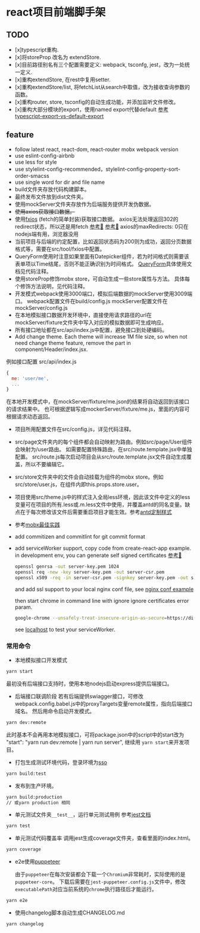 # react项目前端脚手架

## TODO

* [x]typescript重构.
* [x]将storeProp 改名为 extendStore.
* [x]目前路径别名有三个配置需要定义: webpack, tsconfg, jest，改为一处统一定义.
* [x]重构extendStore, 在rest中复用setter.
* [x]重构extendStore/list, 将fetchList从search中取值，改为接收查询参数的函数。
* [x]重构router, store, tsconfig的自动生成功能，并添加监听文件修改。
* [x]重构大部分模块的export，使用named export代替default
    [参考typescript-export-vs-default-export](https://stackoverflow.com/questions/33305954/typescript-export-vs-default-export)

## feature

* follow latest react, react-dom, react-router mobx webpack version
* use eslint-config-airbnb
* use less for style
* use stylelint-config-recommended，stylelint-config-property-sort-order-smacss
* use single word for dir and file name
* build文件夹存放代码构建脚本。
* 最终发布文件放到dist文件夹。
* 使用mockServer文件夹存放作为后端服务提供开发伪数据。
* ~~使用axios获取接口数据。~~
* 使用[fxios](https://github.com/superwf/fxios) (fetch的简单封装)获取接口数据。
    axios无法处理返回302的redirect状态，所以还是用fetch
    [参考🏁](https://blog.csdn.net/orangleliu/article/details/79862248)
    [参考🏁](https://github.com/axios/axios/issues/980)
    axios的maxRedirects: 0只在nodejs端有用，浏览器没用
* 当前项目与后端的约定配置，比如返回状态码为200则为成功，返回分页数据格式等，需要在src/tool/fxios中配置。
* QueryForm使用时注意如果里面有Datepicker组件，若为时间格式则需要该表单项以Time结尾，否则不能正确识别为时间格式。
  [QueryForm](https://github.com/rmbf2e/react-mobx-scaffold/blob/master/src/component/QueryForm/index.jsx)具体使用文档见代码注释。
* 使用storeProp修饰mobx store，可自动生成一些store属性与方法。
  具体每个修饰方法说明，见代码注释。
* 开发模式webpack使用3000端口，模拟后端数据的mockServer使用3009端口。
  webpack配置文件在build/config.js
  mockServer配置文件在mockServer/config.js
* 在本地模拟接口数据开发环境中，直接使用请求路径的url在mockServer/fixture文件夹中写入对应的模拟数据即可生成响应。
* 所有接口地址都在src/api/index.js中配置，避免接口到处硬编码。
* Add change theme. Each theme will increase 1M file size, so when not need change theme feature, remove the <Theme /> part in component/Header/index.jsx.

例如接口配置
src/api/index.js

```javascript
{
  me: 'user/me',
  ...
}
```

在本地开发模式中，在mockServer/fixture/me.json的结果将自动返回到该接口的请求结果中。
也可根据逻辑写成mockerServer/fixture/me.js，里面的内容可根据请求动态返回。

* 项目所用配置文件在src/config.js，详见代码注释。

* src/page文件夹内的每个组件都会自动映射为路由。例如src/page/User组件会映射为/user路由。
  如需要配置特殊路由，在src/route.template.jsx中单独配置。
  src/route.js每次启动项目会从src/route.template.jsx文件自动生成覆盖，所以不要编辑它。

* src/store文件夹中的文件会自动挂载为组件的mobx store。例如src/store/user.js，在组件内即this.props.store.user。

* 项目使用src/theme.js中的样式注入全局less环境，因此该文件中定义的less变量可在项目的所有.less或.m.less文件中使用，并覆盖antd的同名变量。缺点在于每次修改该文件后需要重启项目才能生效。参考[antd定制样式](https://ant.design/docs/react/customize-theme-cn)

* 参考[mobx最佳实践](https://medium.com/dailyjs/mobx-react-best-practices-17e01cec4140)

* add commitizen and commitlint for git commit format

* add serviceWorker support, copy code from create-react-app example.
  in development env, you can generate self signed certificates
  [参考🏁](https://stackoverflow.com/questions/9519707/can-nodejs-generate-ssl-certificates)

  ```bash
  openssl genrsa -out server-key.pem 1024
  openssl req -new -key server-key.pem -out server-csr.pem
  openssl x509 -req -in server-csr.pem -signkey server-key.pem -out server-cert.pem
  ```

  and add ssl support to your local nginx conf file, see [nginx conf example](https://github.com/rmbf2e/react-mobx-scaffold/blob/master/nginx/default.conf)

  then start chrome in command line with ignore ignore certificates error param.

  ```bash
  google-chrome --unsafely-treat-insecure-origin-as-secure=https://dist.jd.m --ignore-certificate-errors
  ```

  see [localhost](https://localhost) to test your serviceWorker.

### 常用命令

* 本地模拟接口开发模式

```bash
yarn start
```

最初没有后端接口支持时，使用本地nodejs启动express提供后端接口。

* 后端接口联调阶段
  若有后端提供swiagger接口，可修改webpack.config.babel.js中的proxyTargets变量remote属性，指向后端接口域名。
然后用命令启动开发模式。

```bash
yarn dev:remote
```

此时基本不会再用本地模拟接口，可将package.json中的script中的start改为
    "start": "yarn run dev:remote | yarn run server",
继续用 `yarn start`来开发项目。

* 打包生成测试环境代码，登录环境为[sso](http://test.ssa.jd.com/sso/login)

```bash
yarn build:test
```

* 发布到生产环境。

```bash
yarn build:production
// 或yarn production 相同
```

* 单元测试文件夹`__test__`，运行单元测试用例
  参考[jest文档](https://facebook.github.io/jest/)

```bash
yarn test
```

* 单元测试代码覆盖率
  调用jest生成coverage文件夹，查看里面的index.html。

```bash
yarn coverage
```

* e2e使用[puppeteer](https://www.npmjs.com/package/puppeteer)

  由于`puppeteer`在每次安装都会下载一个`Chromium`非常耗时，实际使用的是`puppeteer-core`。
  下载后需要在`jest-puppeteer.config.js`文件中，修改`executablePath`对应当前系统的`chrome`执行路径后才能运行。

```bash
yarn e2e
```

* 使用changelog脚本自动生成CHANGELOG.md

```bash
yarn changelog
```
